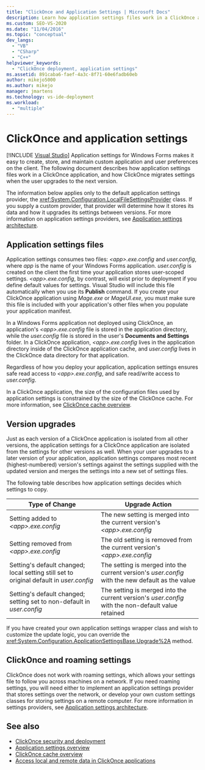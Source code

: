 ```yaml
---
title: "ClickOnce and Application Settings | Microsoft Docs"
description: Learn how application settings files work in a ClickOnce application and how ClickOnce migrates settings when the user upgrades to the next version.
ms.custom: SEO-VS-2020
ms.date: "11/04/2016"
ms.topic: "conceptual"
dev_langs:
  - "VB"
  - "CSharp"
  - "C++"
helpviewer_keywords:
  - "ClickOnce deployment, application settings"
ms.assetid: 891caba6-faef-4a3c-8f71-60e6fadb60eb
author: mikejo5000
ms.author: mikejo
manager: jmartens
ms.technology: vs-ide-deployment
ms.workload:
  - "multiple"
---
```

# ClickOnce and application settings

 [!INCLUDE [Visual Studio](~/includes/applies-to-version/vs-not-mac.md)]
Application settings for Windows Forms makes it easy to create, store, and maintain custom application and user preferences on the client. The following document describes how application settings files work in a ClickOnce application, and how ClickOnce migrates settings when the user upgrades to the next version.

 The information below applies only to the default application settings provider, the <xref:System.Configuration.LocalFileSettingsProvider> class. If you supply a custom provider, that provider will determine how it stores its data and how it upgrades its settings between versions. For more information on application settings providers, see [Application settings architecture](/dotnet/framework/winforms/advanced/application-settings-architecture).

## Application settings files
 Application settings consumes two files: *\<app>.exe.config* and *user.config*, where *app* is the name of your Windows Forms application. *user.config* is created on the client the first time your application stores user-scoped settings. *\<app>.exe.config*, by contrast, will exist prior to deployment if you define default values for settings. Visual Studio will include this file automatically when you use its **Publish** command. If you create your ClickOnce application using *Mage.exe* or *MageUI.exe*, you must make sure this file is included with your application's other files when you populate your application manifest.

 In a Windows Forms application not deployed using ClickOnce, an application's *\<app>.exe.config* file is stored in the application directory, while the *user.config* file is stored in the user's **Documents and Settings** folder. In a ClickOnce application, *\<app>.exe.config* lives in the application directory inside of the ClickOnce application cache, and *user.config* lives in the ClickOnce data directory for that application.

 Regardless of how you deploy your application, application settings ensures safe read access to *\<app>.exe.config*, and safe read/write access to *user.config*.

 In a ClickOnce application, the size of the configuration files used by application settings is constrained by the size of the ClickOnce cache. For more information, see [ClickOnce cache overview](../deployment/clickonce-cache-overview.md).

## Version upgrades
 Just as each version of a ClickOnce application is isolated from all other versions, the application settings for a ClickOnce application are isolated from the settings for other versions as well. When your user upgrades to a later version of your application, application settings compares most recent (highest-numbered) version's settings against the settings supplied with the updated version and merges the settings into a new set of settings files.

 The following table describes how application settings decides which settings to copy.

|Type of Change|Upgrade Action|
|--------------------|--------------------|
|Setting added to *\<app>.exe.config*|The new setting is merged into the current version's *\<app>.exe.config*|
|Setting removed from *\<app>.exe.config*|The old setting is removed from the current version's *\<app>.exe.config*|
|Setting's default changed; local setting still set to original default in *user.config*|The setting is merged into the current version's *user.config* with the new default as the value|
|Setting's default changed; setting set to non-default in *user.config*|The setting is merged into the current version's *user.config* with the non-default value retained|

If you have created your own application settings wrapper class and wish to customize the update logic, you can override the <xref:System.Configuration.ApplicationSettingsBase.Upgrade%2A> method.

## ClickOnce and roaming settings
 ClickOnce does not work with roaming settings, which allows your settings file to follow you across machines on a network. If you need roaming settings, you will need either to implement an application settings provider that stores settings over the network, or develop your own custom settings classes for storing settings on a remote computer. For more information in settings providers, see [Application settings architecture](/dotnet/framework/winforms/advanced/application-settings-architecture).

## See also
- [ClickOnce security and deployment](../deployment/clickonce-security-and-deployment.md)
- [Application settings overview](/dotnet/framework/winforms/advanced/application-settings-overview)
- [ClickOnce cache overview](../deployment/clickonce-cache-overview.md)
- [Access local and remote data in ClickOnce applications](../deployment/accessing-local-and-remote-data-in-clickonce-applications.md)